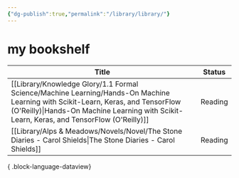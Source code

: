 ```yaml
---
{"dg-publish":true,"permalink":"/library/library/"}
---
```


# my bookshelf

| Title                                                                                                                                                                                                                           | Status  |
| ------------------------------------------------------------------------------------------------------------------------------------------------------------------------------------------------------------------------------- | ------- |
| [[Library/Knowledge Glory/1.1 Formal Science/Machine Learning/Hands-On Machine Learning with Scikit-Learn, Keras, and TensorFlow (O'Reilly)\|Hands-On Machine Learning with Scikit-Learn, Keras, and TensorFlow (O'Reilly)]] | Reading |
| [[Library/Alps & Meadows/Novels/Novel/The Stone Diaries - Carol Shields\|The Stone Diaries - Carol Shields]]                                                                                                                 | Reading |

{ .block-language-dataview}
